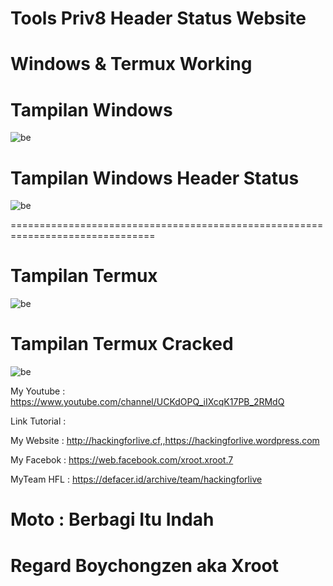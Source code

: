 # Tools Priv8 Header Status Website

# Windows & Termux Working

# Tampilan Windows
![be](https://raw.githubusercontent.com/boychongzen18/HeaderStatus/master/github1.png)
# Tampilan Windows Header Status
![be](https://raw.githubusercontent.com/boychongzen18/HeaderStatus/master/github.png)

===============================================================================

# Tampilan Termux
![be](https://raw.githubusercontent.com/boychongzen18/HeaderStatus/master/logoheader.jpg)
# Tampilan Termux Cracked
![be](https://raw.githubusercontent.com/boychongzen18/HeaderStatus/master/headerstatus.jpg)


My Youtube    : https://www.youtube.com/channel/UCKdOPQ_iIXcqK17PB_2RMdQ

Link Tutorial : 

My Website    : http://hackingforlive.cf,,https://hackingforlive.wordpress.com

My Facebok    : https://web.facebook.com/xroot.xroot.7

MyTeam HFL    : https://defacer.id/archive/team/hackingforlive

# Moto : Berbagi Itu Indah

# Regard Boychongzen aka Xroot
